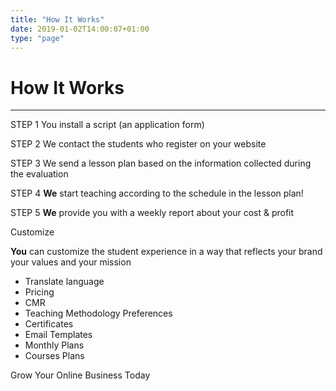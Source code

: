 ```yaml
---
title: "How It Works"
date: 2019-01-02T14:00:07+01:00
type: "page"
---
```




# How It Works

----

STEP 1
You install a script
(an application form)





STEP 2
We contact the students who
register on your website





STEP 3
We send a lesson plan based
on the information collected
during the evaluation



STEP 4
**We** start teaching according
to the schedule in the lesson
plan!



STEP 5
**We** provide you with a weekly
report about your cost & profit




Customize

**You** can customize the student experience in a way that reflects your brand your values and your mission
* Translate language
* Pricing
* CMR
* Teaching Methodology Preferences
* Certificates
* Email Templates
* Monthly Plans
* Courses Plans



Grow Your Online Business Today
